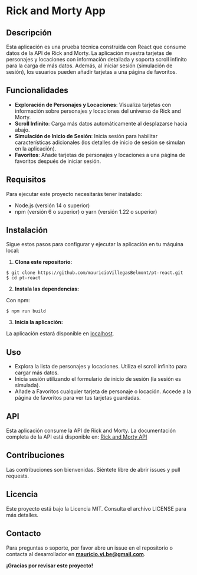 # Rick and Morty App

## Descripción

Esta aplicación es una prueba técnica construida con React que consume datos de la API de Rick and Morty. La aplicación muestra tarjetas de personajes y locaciones con información detallada y soporta scroll infinito para la carga de más datos. Además, al iniciar sesión (simulación de sesión), los usuarios pueden añadir tarjetas a una página de favoritos.

## Funcionalidades

- **Exploración de Personajes y Locaciones**: Visualiza tarjetas con información sobre personajes y locaciones del universo de Rick and Morty.
- **Scroll Infinito**: Carga más datos automáticamente al desplazarse hacia abajo.
- **Simulación de Inicio de Sesión**: Inicia sesión para habilitar características adicionales (los detalles de inicio de sesión se simulan en la aplicación).
- **Favoritos**: Añade tarjetas de personajes y locaciones a una página de favoritos después de iniciar sesión.

## Requisitos

Para ejecutar este proyecto necesitarás tener instalado:

- Node.js (versión 14 o superior)
- npm (versión 6 o superior) o yarn (versión 1.22 o superior)

## Instalación

Sigue estos pasos para configurar y ejecutar la aplicación en tu máquina local:

1. **Clona este repositorio:**

  ```console
  $ git clone https://github.com/mauricioVillegasBelmont/pt-react.git
  $ cd pt-react
  ```
2. **Instala las dependencias:**


  Con npm:
  ```console
  $ npm run build
  ```

3. **Inicia la aplicación:**

La aplicación estará disponible en [localhost](http://localhost:5173/).

## Uso
- Explora la lista de personajes y locaciones. Utiliza el scroll infinito para cargar más datos.
- Inicia sesión utilizando el formulario de inicio de sesión (la sesión es simulada).
- Añade a Favoritos cualquier tarjeta de personaje o locación. Accede a la página de favoritos para ver tus tarjetas guardadas.

## API
Esta aplicación consume la API de Rick and Morty. La documentación completa de la API está disponible en: [Rick and Morty API](https://rickandmortyapi.com/)

## Contribuciones
Las contribuciones son bienvenidas.
Siéntete libre de abrir issues y pull requests.


## Licencia
Este proyecto está bajo la Licencia MIT. Consulta el archivo LICENSE para más detalles.

## Contacto
Para preguntas o soporte, por favor abre un issue en el repositorio o contacta al desarrollador en **[mauricio.vi.be@gmail.com](mailto:mauricio.vi.be@gmail.com)**.

**¡Gracias por revisar este proyecto!**